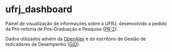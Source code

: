 # ufrj_dashboard
Painel de visualização de informações sobre a UFRJ, desenvolvido a pedido da Pró-reitoria de Pós-Graduação e Pesquisa ([PR-2](https://pr2.ufrj.br/)).

Dados utilizados advém da [OpenAlex](https://openalex.org/) e do escritório de Gestão de Indicadores de Desempenho ([GID](https://pr2.ufrj.br/gid)).
